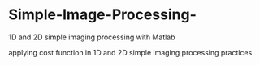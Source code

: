 # Simple-Image-Processing-
1D and 2D simple imaging processing with Matlab 

applying cost function in 1D and 2D simple imaging processing practices
